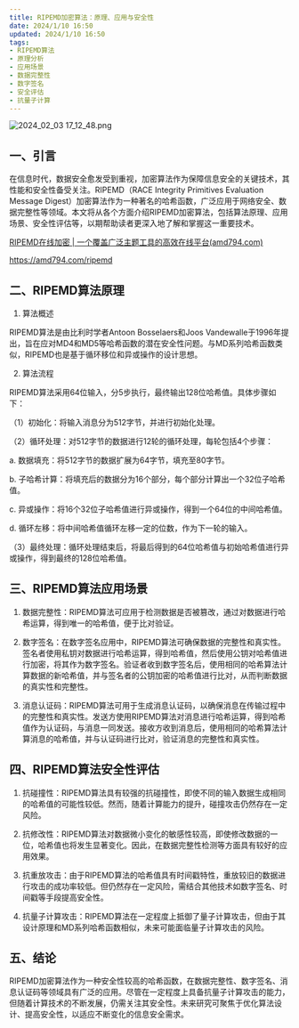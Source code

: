 ```yaml
---
title: RIPEMD加密算法：原理、应用与安全性
date: 2024/1/10 16:50
updated: 2024/1/10 16:50
tags:
- RIPEMD算法
- 原理分析
- 应用场景
- 数据完整性
- 数字签名
- 安全评估
- 抗量子计算
---
```


<img src="https://static.cmdragon.cn/blog/images/2024_02_03 17_12_48.png@blog" title="2024_02_03 17_12_48.png" alt="2024_02_03 17_12_48.png"/>

## 一、引言

在信息时代，数据安全愈发受到重视，加密算法作为保障信息安全的关键技术，其性能和安全性备受关注。RIPEMD（RACE Integrity Primitives Evaluation Message Digest）加密算法作为一种著名的哈希函数，广泛应用于网络安全、数据完整性等领域。本文将从各个方面介绍RIPEMD加密算法，包括算法原理、应用场景、安全性评估等，以期帮助读者更深入地了解和掌握这一重要技术。

[RIPEMD在线加密 | 一个覆盖广泛主题工具的高效在线平台(amd794.com)](https://amd794.com/ripemd)

https://amd794.com/ripemd

## 二、RIPEMD算法原理

1. 算法概述

RIPEMD算法是由比利时学者Antoon Bosselaers和Joos Vandewalle于1996年提出，旨在应对MD4和MD5等哈希函数的潜在安全性问题。与MD系列哈希函数类似，RIPEMD也是基于循环移位和异或操作的设计思想。

2. 算法流程

RIPEMD算法采用64位输入，分5步执行，最终输出128位哈希值。具体步骤如下：

（1）初始化：将输入消息分为512字节，并进行初始化处理。

（2）循环处理：对512字节的数据进行12轮的循环处理，每轮包括4个步骤：

  a. 数据填充：将512字节的数据扩展为64字节，填充至80字节。
  
  b. 子哈希计算：将填充后的数据分为16个部分，每个部分计算出一个32位子哈希值。
  
  c. 异或操作：将16个32位子哈希值进行异或操作，得到一个64位的中间哈希值。
  
  d. 循环左移：将中间哈希值循环左移一定的位数，作为下一轮的输入。

（3）最终处理：循环处理结束后，将最后得到的64位哈希值与初始哈希值进行异或操作，得到最终的128位哈希值。

## 三、RIPEMD算法应用场景

1. 数据完整性：RIPEMD算法可应用于检测数据是否被篡改，通过对数据进行哈希运算，得到唯一的哈希值，便于比对验证。

2. 数字签名：在数字签名应用中，RIPEMD算法可确保数据的完整性和真实性。签名者使用私钥对数据进行哈希运算，得到哈希值，然后使用公钥对哈希值进行加密，将其作为数字签名。验证者收到数字签名后，使用相同的哈希算法计算数据的新哈希值，并与签名者的公钥加密的哈希值进行比对，从而判断数据的真实性和完整性。

3. 消息认证码：RIPEMD算法可用于生成消息认证码，以确保消息在传输过程中的完整性和真实性。发送方使用RIPEMD算法对消息进行哈希运算，得到哈希值作为认证码，与消息一同发送。接收方收到消息后，使用相同的哈希算法计算消息的哈希值，并与认证码进行比对，验证消息的完整性和真实性。

## 四、RIPEMD算法安全性评估

1. 抗碰撞性：RIPEMD算法具有较强的抗碰撞性，即使不同的输入数据生成相同的哈希值的可能性较低。然而，随着计算能力的提升，碰撞攻击仍然存在一定风险。

2. 抗修改性：RIPEMD算法对数据微小变化的敏感性较高，即使修改数据的一位，哈希值也将发生显著变化。因此，在数据完整性检测等方面具有较好的应用效果。

3. 抗重放攻击：由于RIPEMD算法的哈希值具有时间戳特性，重放较旧的数据进行攻击的成功率较低。但仍然存在一定风险，需结合其他技术如数字签名、时间戳等手段提高安全性。

4. 抗量子计算攻击：RIPEMD算法在一定程度上抵御了量子计算攻击，但由于其设计原理和MD系列哈希函数相似，未来可能面临量子计算攻击的风险。

## 五、结论

RIPEMD加密算法作为一种安全性较高的哈希函数，在数据完整性、数字签名、消息认证码等领域具有广泛的应用。尽管在一定程度上具备抗量子计算攻击的能力，但随着计算技术的不断发展，仍需关注其安全性。未来研究可聚焦于优化算法设计、提高安全性，以适应不断变化的信息安全需求。
